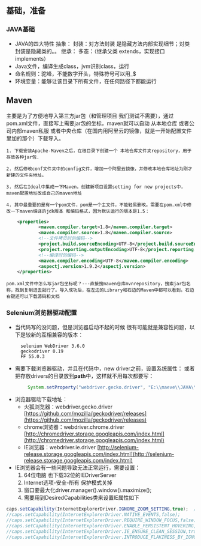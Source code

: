 ## 基础，准备

### JAVA基础
- JAVA的四大特性
    抽象：
    封装：对方法封装 是隐藏方法内部实现细节；对类封装是隐藏类的。。
    继承：
    多态：（继承父类 extends，实现接口 implements）
- Java文件，编译生成class，jvm识别class，运行
- 命名规则：驼峰，不能数字开头，特殊符号可以用_$
- 环境变量：能够让该目录下所有文件，在任何路径下都能运行

## Maven
主要是为了方便地导入第三方jar包（和管理项目 我们测试不需要），通过pom.xml文件，直接写上需要jar包的坐标，maven就可以自动 从本地仓库 或者公司内部maven私服 或者中央仓库（在国内用阿里云的镜像，就是一开始配置文件里加的那个）下载导入。

    1. 下载安装Apache-Maven之后，在根目录下创建一个 本地仓库文件夹repository，用于存放各种jar包.

    2. 然后修改conf文件夹中的config文件，增加一个阿里云镜像，并修改本地仓库地址为刚才新建的文件夹地址。

    3. 然后在Ideal中集成一下Maven，创建新项目设置setting for new projects中，maven配置地址改成自己的maven地址
    
    4. 其中最重要的是有一个pom文件，pom是一个主文件，不能轻易删改。需要在pom.xml中修改一下maven编译的jdk版本 和编码格式，因为默认运行的版本是1.5：


```xml
    <properties>
            <maven.compiler.target>1.8</maven.compiler.target>
            <maven.compiler.source>1.8</maven.compiler.source>
            <!--文件拷贝时的编码-->
            <project.build.sourceEncoding>UTF-8</project.build.sourceEncoding>
            <project.reporting.outputEncoding>UTF-8</project.reporting.outputEncoding>
            <!--编译时的编码-->
            <maven.compiler.encoding>UTF-8</maven.compiler.encoding>
            <aspectj.version>1.9.2</aspectj.version>
    </properties>
```
    
    pom.xml文件中怎么写jar包坐标呢？---直接搜maven仓库mvnrepository，搜索jar包名称，找到复制进去就行了。导入成功后，在左边的Library和右边的Maven中都可以看到。右边右键还可以下载源码和文档
    
### Selenium浏览器驱动配置
- 当代码写的没问题，但是浏览器启动不起的时候 很有可能就是兼容性问题，以下是较新的互相兼容的版本：
        
        selenium WebDriver 3.6.0
        geckodriver 0.19
        FF 55.0.3
- 需要下载浏览器驱动，并且在代码中，new driver之前，设置系统属性：
        或者把存放drivers的目录放到**path**中，这样就不用每次都要写：
```java
        System.setProperty("webdriver.gecko.driver", "E:\\maeve\\JAVA\\javaTestNG\\geckodriver.exe");
```

- 浏览器驱动下载地址：
	- 火狐浏览器：webdriver.gecko.driver [https://github.com/mozilla/geckodriver/releases](https://github.com/mozilla/geckodriver/releases)
	- chrome浏览器：webdriver.chrome.driver [http://chromedriver.storage.googleapis.com/index.html](http://chromedriver.storage.googleapis.com/index.html)
	- IE浏览器：webdriver.ie.driver [http://selenium-release.storage.googleapis.com/index.html](http://selenium-release.storage.googleapis.com/index.html)
- IE浏览器会有一些问题导致无法正常运行，需要设置：
	1. 64位电脑 也下载32位的IEDriverServer
	2. Internet选项-安全-所有 保护模式关掉
	3. 窗口要最大化driver.manager().window().maximize();
	4. 需要用到DesiredCapabilities类来设置IE属性如下
```java
caps.setCapability(InternetExplorerDriver.IGNORE_ZOOM_SETTING,true);  //发现只有这个有效
//caps.setCapability(InternetExplorerDriver.NATIVE_EVENTS,false);
//caps.setCapability(InternetExplorerDriver.REQUIRE_WINDOW_FOCUS,false);
//caps.setCapability(InternetExplorerDriver.ENABLE_PERSISTENT_HOVERING,false);
//caps.setCapability(InternetExplorerDriver.IE_ENSURE_CLEAN_SESSION,true);
//caps.setCapability(InternetExplorerDriver.INTRODUCE_FLAKINESS_BY_IGNORING_SECURITY_DOMAINS,true);
```

